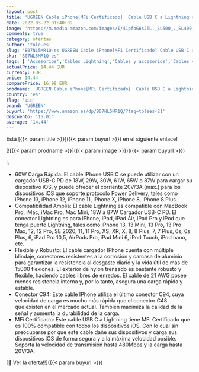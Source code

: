 ```yaml
---
layout: post
title: 'UGREEN Cable iPhone[MFi Certificado]  Cable USB C a Lightning con Conector C94 Cable iPhone USB C Nylon Trenzado Compatible con iPhone 13/12 Pro/12 Mini/12/11  iPad Pro 12.9 iPad Air/Mini-1 Metro'
date: 2022-03-22 01:40:09
image: 'https://m.media-amazon.com/images/I/41pfoG6sJTL._SL500_._SL400_.jpg'
comments: true
category: ofertas
author: 'tole.es'
slug: 'B07NL5MR1Q-es UGREEN Cable iPhone[MFi Certificado] Cable USB C a...'
sku: 'B07NL5MR1Q-es'
tags: [ 'Accesorios','Cables Lightning','Cables y accesorios','Cables y conectores','Informática','ipad','iphone','ugreen', ]
actualPrice: 14.44 EUR
currency: EUR
price: 14.44
comparePrice: 16.99 EUR
prodname: 'UGREEN Cable iPhone[MFi Certificado]  Cable USB C a Lightning con Conector C94 Cable iPhone USB C Nylon Trenzado Compatible con iPhone 13/12 Pro/12 Mini/12/11  iPad Pro 12.9 iPad Air/Mini-1 Metro'
country: 'es'
flag: '🇪🇸'
brand: 'UGREEN'
buyurl: 'https://www.amazon.es/dp/B07NL5MR1Q/?tag=tolees-21'
descuento: '15.01'
average: '14.44'
---
```


Está [{{< param title >}}]({{< param buyurl >}}) en el siguiente enlace!

[![{{< param prodname >}}]({{< param image >}})]({{< param buyurl >}})

ℹ️:

- 60W Carga Rápida: El cable IPhone USB C se puede utilizar con un cargador USB-C PD de 18W, 29W, 30W, 61W, 65W o 87W para cargar su dispositivo iOS, y puede ofrecer el corriente 20V/3A (máx.) para los dispositivos iOS que soporte protocolo Power Delivery, tales como iPhone 13, iPhone 12, iPhone 11, iPhone X, iPhone 8, iPhone 8 Plus.  
- Compatibilidad Amplia: El cable Lightning es compatible con MacBook Pro, iMac, iMac Pro, Mac Mini, 18W a 87W Cargador USB-C PD. El conector Lightning es para iPhone, iPad, iPad Air, iPad Pro y iPod que tenga puerto Lightning, tales como iPhone 13, 13 Mini, 13 Pro, 13 Pro Max, 12, 12 Pro, SE 2020, 11, 11 Pro, XS, XR, X, 8, 8 Plus, 7, 7 Plus, 6s, 6s Plus, 6, iPad Pro 10,5, AirPods Pro, iPad Mini 6, iPod Touch, iPod nano, etc. 
- Flexible y Robusto: El cable cargador IPhone cuenta con múltiple blindaje, conectores resistentes a la corrosión y carcasa de aluminio para garantizar la resistencia al desgaste diario y la vida útil de más de 15000 flexiones. El exterior de nylon trenzado es bastante robusto y flexible, haciendo cables libres de enredos. El cable de 21 AWG posee menos resistencia interna y, por lo tanto, asegura una carga rápida y estable. 
- Conector C94: Este cable IPhone utiliza el último conector C94, cuya velocidad de carga es mucho más rápida que el conector C48 que existen en el mercado actual. También maximiza la calidad de la señal y aumenta la durabilidad de la carga. 
- MFi Certificado: Este cable USB C a Lightning tiene MFi Certificado que es 100% compatible con todos los dispositivos iOS. Con lo cual sin preocuparse por que este cable dañe sus dispositivos y carga sus dispositivos iOS de forma segura y a la máxima velocidad posible. Soporta la velocidad de transmisión hasta 480Mbps y la carga hasta 20V/3A.

[🛒 Ver la oferta!!]({{< param buyurl >}})
